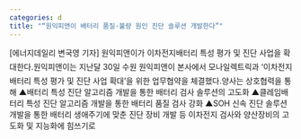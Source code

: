 ```yaml
---
categories: d
title: "“원익피앤이 배터리 품질·불량 원인 진단 솔루션 개발한다”"
---
```

[에너지데일리 변국영 기자] 원익피앤이가 이차전지배터리 특성 평가 및 진단 사업을 확대한다.원익피앤이는 지난달 30일 수원 원익피앤이 본사에서 모나일렉트릭과 ‘이차전지배터리 특성 평가 및 진단 사업 확대’을 위한 업무협약을 체결했다.양사는 상호협력을 통해 ▲배터리 특성 진단 알고리즘 개발을 통한 배터리 검사 솔루션의 고도화 ▲클레임배터리 특성 진단 알고리즘 개발을 통한 배터리 품질 검사 강화 ▲SOH 신속 진단 솔루션 개발을 통한 배터리 생애주기에 맞춘 진단 장비 개발 등 이차전지 검사와 양산장비의 고도화 및 지능화에 힘쓰기로